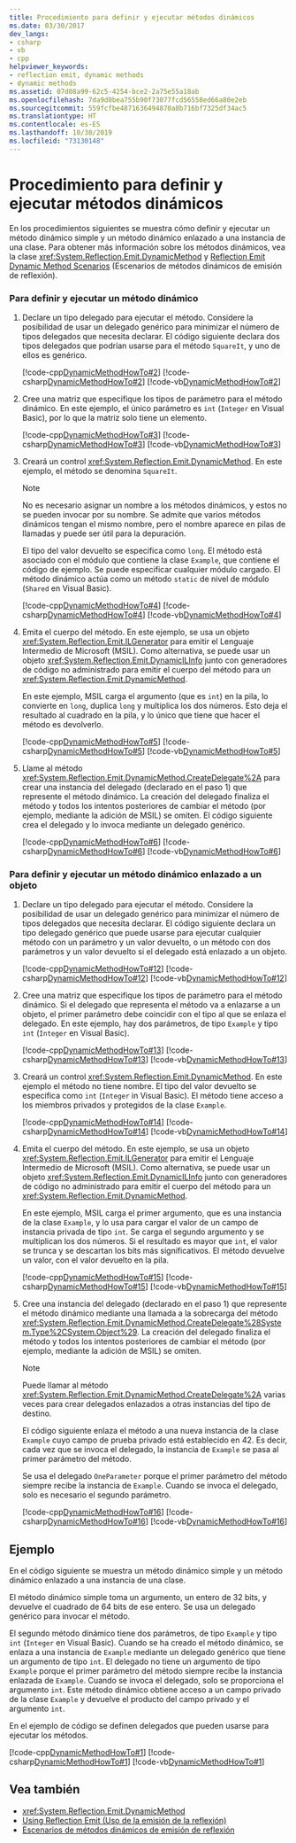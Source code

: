 ```yaml
---
title: Procedimiento para definir y ejecutar métodos dinámicos
ms.date: 03/30/2017
dev_langs:
- csharp
- vb
- cpp
helpviewer_keywords:
- reflection emit, dynamic methods
- dynamic methods
ms.assetid: 07d08a99-62c5-4254-bce2-2a75e55a18ab
ms.openlocfilehash: 7da9d0bea755b90f73077fcd56558ed66a80e2eb
ms.sourcegitcommit: 559fcfbe4871636494870a8b716bf7325df34ac5
ms.translationtype: HT
ms.contentlocale: es-ES
ms.lasthandoff: 10/30/2019
ms.locfileid: "73130148"
---
```

# <a name="how-to-define-and-execute-dynamic-methods"></a>Procedimiento para definir y ejecutar métodos dinámicos
En los procedimientos siguientes se muestra cómo definir y ejecutar un método dinámico simple y un método dinámico enlazado a una instancia de una clase. Para obtener más información sobre los métodos dinámicos, vea la clase <xref:System.Reflection.Emit.DynamicMethod> y [Reflection Emit Dynamic Method Scenarios](https://docs.microsoft.com/previous-versions/dotnet/netframework-4.0/sfk2s47t(v=vs.100)) (Escenarios de métodos dinámicos de emisión de reflexión).  
  
### <a name="to-define-and-execute-a-dynamic-method"></a>Para definir y ejecutar un método dinámico  
  
1. Declare un tipo delegado para ejecutar el método. Considere la posibilidad de usar un delegado genérico para minimizar el número de tipos delegados que necesita declarar. El código siguiente declara dos tipos delegados que podrían usarse para el método `SquareIt`, y uno de ellos es genérico.  
  
     [!code-cpp[DynamicMethodHowTo#2](../../../samples/snippets/cpp/VS_Snippets_CLR/DynamicMethodHowTo/cpp/source.cpp#2)]
     [!code-csharp[DynamicMethodHowTo#2](../../../samples/snippets/csharp/VS_Snippets_CLR/DynamicMethodHowTo/cs/source.cs#2)]
     [!code-vb[DynamicMethodHowTo#2](../../../samples/snippets/visualbasic/VS_Snippets_CLR/DynamicMethodHowTo/vb/source.vb#2)]  
  
2. Cree una matriz que especifique los tipos de parámetro para el método dinámico. En este ejemplo, el único parámetro es `int` (`Integer` en Visual Basic), por lo que la matriz solo tiene un elemento.  
  
     [!code-cpp[DynamicMethodHowTo#3](../../../samples/snippets/cpp/VS_Snippets_CLR/DynamicMethodHowTo/cpp/source.cpp#3)]
     [!code-csharp[DynamicMethodHowTo#3](../../../samples/snippets/csharp/VS_Snippets_CLR/DynamicMethodHowTo/cs/source.cs#3)]
     [!code-vb[DynamicMethodHowTo#3](../../../samples/snippets/visualbasic/VS_Snippets_CLR/DynamicMethodHowTo/vb/source.vb#3)]  
  
3. Creará un control <xref:System.Reflection.Emit.DynamicMethod>. En este ejemplo, el método se denomina `SquareIt`.  
  
    > [!NOTE]
    > No es necesario asignar un nombre a los métodos dinámicos, y estos no se pueden invocar por su nombre. Se admite que varios métodos dinámicos tengan el mismo nombre, pero el nombre aparece en pilas de llamadas y puede ser útil para la depuración.  
  
     El tipo del valor devuelto se especifica como `long`. El método está asociado con el módulo que contiene la clase `Example`, que contiene el código de ejemplo. Se puede especificar cualquier módulo cargado. El método dinámico actúa como un método `static` de nivel de módulo (`Shared` en Visual Basic).  
  
     [!code-cpp[DynamicMethodHowTo#4](../../../samples/snippets/cpp/VS_Snippets_CLR/DynamicMethodHowTo/cpp/source.cpp#4)]
     [!code-csharp[DynamicMethodHowTo#4](../../../samples/snippets/csharp/VS_Snippets_CLR/DynamicMethodHowTo/cs/source.cs#4)]
     [!code-vb[DynamicMethodHowTo#4](../../../samples/snippets/visualbasic/VS_Snippets_CLR/DynamicMethodHowTo/vb/source.vb#4)]  
  
4. Emita el cuerpo del método. En este ejemplo, se usa un objeto <xref:System.Reflection.Emit.ILGenerator> para emitir el Lenguaje Intermedio de Microsoft (MSIL). Como alternativa, se puede usar un objeto <xref:System.Reflection.Emit.DynamicILInfo> junto con generadores de código no administrado para emitir el cuerpo del método para un <xref:System.Reflection.Emit.DynamicMethod>.  
  
     En este ejemplo, MSIL carga el argumento (que es `int`) en la pila, lo convierte en `long`, duplica `long` y multiplica los dos números. Esto deja el resultado al cuadrado en la pila, y lo único que tiene que hacer el método es devolverlo.  
  
     [!code-cpp[DynamicMethodHowTo#5](../../../samples/snippets/cpp/VS_Snippets_CLR/DynamicMethodHowTo/cpp/source.cpp#5)]
     [!code-csharp[DynamicMethodHowTo#5](../../../samples/snippets/csharp/VS_Snippets_CLR/DynamicMethodHowTo/cs/source.cs#5)]
     [!code-vb[DynamicMethodHowTo#5](../../../samples/snippets/visualbasic/VS_Snippets_CLR/DynamicMethodHowTo/vb/source.vb#5)]  
  
5. Llame al método <xref:System.Reflection.Emit.DynamicMethod.CreateDelegate%2A> para crear una instancia del delegado (declarado en el paso 1) que represente el método dinámico. La creación del delegado finaliza el método y todos los intentos posteriores de cambiar el método (por ejemplo, mediante la adición de MSIL) se omiten. El código siguiente crea el delegado y lo invoca mediante un delegado genérico.  
  
     [!code-cpp[DynamicMethodHowTo#6](../../../samples/snippets/cpp/VS_Snippets_CLR/DynamicMethodHowTo/cpp/source.cpp#6)]
     [!code-csharp[DynamicMethodHowTo#6](../../../samples/snippets/csharp/VS_Snippets_CLR/DynamicMethodHowTo/cs/source.cs#6)]
     [!code-vb[DynamicMethodHowTo#6](../../../samples/snippets/visualbasic/VS_Snippets_CLR/DynamicMethodHowTo/vb/source.vb#6)]  
  
### <a name="to-define-and-execute-a-dynamic-method-that-is-bound-to-an-object"></a>Para definir y ejecutar un método dinámico enlazado a un objeto  
  
1. Declare un tipo delegado para ejecutar el método. Considere la posibilidad de usar un delegado genérico para minimizar el número de tipos delegados que necesita declarar. El código siguiente declara un tipo delegado genérico que puede usarse para ejecutar cualquier método con un parámetro y un valor devuelto, o un método con dos parámetros y un valor devuelto si el delegado está enlazado a un objeto.  
  
     [!code-cpp[DynamicMethodHowTo#12](../../../samples/snippets/cpp/VS_Snippets_CLR/DynamicMethodHowTo/cpp/source.cpp#12)]
     [!code-csharp[DynamicMethodHowTo#12](../../../samples/snippets/csharp/VS_Snippets_CLR/DynamicMethodHowTo/cs/source.cs#12)]
     [!code-vb[DynamicMethodHowTo#12](../../../samples/snippets/visualbasic/VS_Snippets_CLR/DynamicMethodHowTo/vb/source.vb#12)]  
  
2. Cree una matriz que especifique los tipos de parámetro para el método dinámico. Si el delegado que representa el método va a enlazarse a un objeto, el primer parámetro debe coincidir con el tipo al que se enlaza el delegado. En este ejemplo, hay dos parámetros, de tipo `Example` y tipo `int` (`Integer` en Visual Basic).  
  
     [!code-cpp[DynamicMethodHowTo#13](../../../samples/snippets/cpp/VS_Snippets_CLR/DynamicMethodHowTo/cpp/source.cpp#13)]
     [!code-csharp[DynamicMethodHowTo#13](../../../samples/snippets/csharp/VS_Snippets_CLR/DynamicMethodHowTo/cs/source.cs#13)]
     [!code-vb[DynamicMethodHowTo#13](../../../samples/snippets/visualbasic/VS_Snippets_CLR/DynamicMethodHowTo/vb/source.vb#13)]  
  
3. Creará un control <xref:System.Reflection.Emit.DynamicMethod>. En este ejemplo el método no tiene nombre. El tipo del valor devuelto se especifica como `int` (`Integer` in Visual Basic). El método tiene acceso a los miembros privados y protegidos de la clase `Example`.  
  
     [!code-cpp[DynamicMethodHowTo#14](../../../samples/snippets/cpp/VS_Snippets_CLR/DynamicMethodHowTo/cpp/source.cpp#14)]
     [!code-csharp[DynamicMethodHowTo#14](../../../samples/snippets/csharp/VS_Snippets_CLR/DynamicMethodHowTo/cs/source.cs#14)]
     [!code-vb[DynamicMethodHowTo#14](../../../samples/snippets/visualbasic/VS_Snippets_CLR/DynamicMethodHowTo/vb/source.vb#14)]  
  
4. Emita el cuerpo del método. En este ejemplo, se usa un objeto <xref:System.Reflection.Emit.ILGenerator> para emitir el Lenguaje Intermedio de Microsoft (MSIL). Como alternativa, se puede usar un objeto <xref:System.Reflection.Emit.DynamicILInfo> junto con generadores de código no administrado para emitir el cuerpo del método para un <xref:System.Reflection.Emit.DynamicMethod>.  
  
     En este ejemplo, MSIL carga el primer argumento, que es una instancia de la clase `Example`, y lo usa para cargar el valor de un campo de instancia privada de tipo `int`. Se carga el segundo argumento y se multiplican los dos números. Si el resultado es mayor que `int`, el valor se trunca y se descartan los bits más significativos. El método devuelve un valor, con el valor devuelto en la pila.  
  
     [!code-cpp[DynamicMethodHowTo#15](../../../samples/snippets/cpp/VS_Snippets_CLR/DynamicMethodHowTo/cpp/source.cpp#15)]
     [!code-csharp[DynamicMethodHowTo#15](../../../samples/snippets/csharp/VS_Snippets_CLR/DynamicMethodHowTo/cs/source.cs#15)]
     [!code-vb[DynamicMethodHowTo#15](../../../samples/snippets/visualbasic/VS_Snippets_CLR/DynamicMethodHowTo/vb/source.vb#15)]  
  
5. Cree una instancia del delegado (declarado en el paso 1) que represente el método dinámico mediante una llamada a la sobrecarga del método <xref:System.Reflection.Emit.DynamicMethod.CreateDelegate%28System.Type%2CSystem.Object%29>. La creación del delegado finaliza el método y todos los intentos posteriores de cambiar el método (por ejemplo, mediante la adición de MSIL) se omiten.  
  
    > [!NOTE]
    > Puede llamar al método <xref:System.Reflection.Emit.DynamicMethod.CreateDelegate%2A> varias veces para crear delegados enlazados a otras instancias del tipo de destino.  
  
     El código siguiente enlaza el método a una nueva instancia de la clase `Example` cuyo campo de prueba privado está establecido en 42. Es decir, cada vez que se invoca el delegado, la instancia de `Example` se pasa al primer parámetro del método.  
  
     Se usa el delegado `OneParameter` porque el primer parámetro del método siempre recibe la instancia de `Example`. Cuando se invoca el delegado, solo es necesario el segundo parámetro.  
  
     [!code-cpp[DynamicMethodHowTo#16](../../../samples/snippets/cpp/VS_Snippets_CLR/DynamicMethodHowTo/cpp/source.cpp#16)]
     [!code-csharp[DynamicMethodHowTo#16](../../../samples/snippets/csharp/VS_Snippets_CLR/DynamicMethodHowTo/cs/source.cs#16)]
     [!code-vb[DynamicMethodHowTo#16](../../../samples/snippets/visualbasic/VS_Snippets_CLR/DynamicMethodHowTo/vb/source.vb#16)]  
  
## <a name="example"></a>Ejemplo  
 En el código siguiente se muestra un método dinámico simple y un método dinámico enlazado a una instancia de una clase.  
  
 El método dinámico simple toma un argumento, un entero de 32 bits, y devuelve el cuadrado de 64 bits de ese entero. Se usa un delegado genérico para invocar el método.  
  
 El segundo método dinámico tiene dos parámetros, de tipo `Example` y tipo `int` (`Integer` en Visual Basic). Cuando se ha creado el método dinámico, se enlaza a una instancia de `Example` mediante un delegado genérico que tiene un argumento de tipo `int`. El delegado no tiene un argumento de tipo `Example` porque el primer parámetro del método siempre recibe la instancia enlazada de `Example`. Cuando se invoca el delegado, solo se proporciona el argumento `int`. Este método dinámico obtiene acceso a un campo privado de la clase `Example` y devuelve el producto del campo privado y el argumento `int`.  
  
 En el ejemplo de código se definen delegados que pueden usarse para ejecutar los métodos.  
  
 [!code-cpp[DynamicMethodHowTo#1](../../../samples/snippets/cpp/VS_Snippets_CLR/DynamicMethodHowTo/cpp/source.cpp#1)]
 [!code-csharp[DynamicMethodHowTo#1](../../../samples/snippets/csharp/VS_Snippets_CLR/DynamicMethodHowTo/cs/source.cs#1)]
 [!code-vb[DynamicMethodHowTo#1](../../../samples/snippets/visualbasic/VS_Snippets_CLR/DynamicMethodHowTo/vb/source.vb#1)]  
  
## <a name="see-also"></a>Vea también

- <xref:System.Reflection.Emit.DynamicMethod>
- [Using Reflection Emit (Uso de la emisión de la reflexión)](https://docs.microsoft.com/previous-versions/dotnet/netframework-4.0/3y322t50(v=vs.100))
- [Escenarios de métodos dinámicos de emisión de reflexión](https://docs.microsoft.com/previous-versions/dotnet/netframework-4.0/sfk2s47t(v=vs.100))
